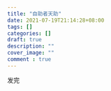 ```yaml
---
title: "自助者天助"
date: 2021-07-19T21:14:28+08:00
tags: []
categories: []
draft: true
description: ""
cover_image: ""
comment : true
---
```


发完